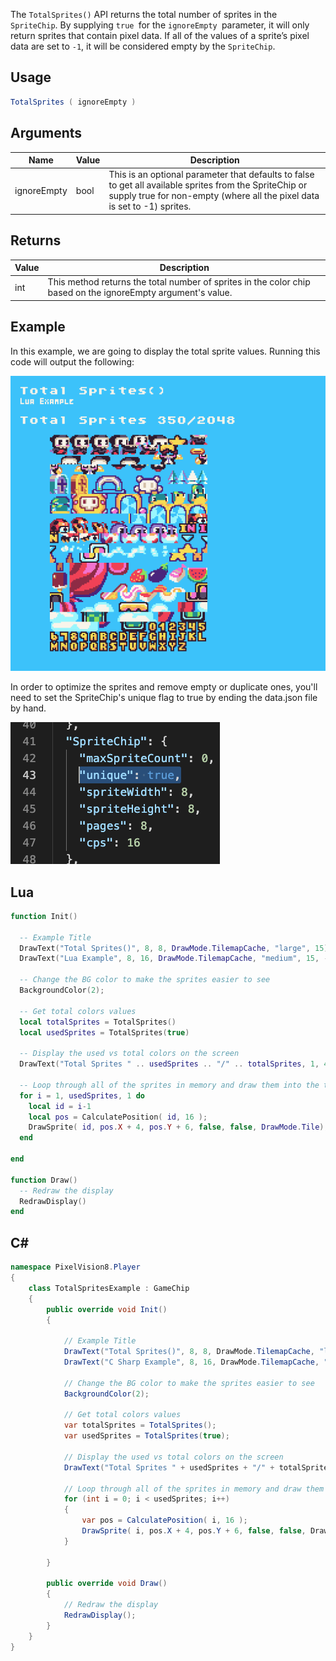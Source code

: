 The `TotalSprites()` API returns the total number of sprites in the `SpriteChip`. By supplying `true `for the `ignoreEmpty `parameter, it will only return sprites that contain pixel data. If all of the values of a sprite’s pixel data are set to `-1`, it will be considered empty by the `SpriteChip`.

## Usage

```csharp
TotalSprites ( ignoreEmpty )
```

## Arguments

| Name        | Value | Description                                                                                                                                                                              |
|-------------|-------|------------------------------------------------------------------------------------------------------------------------------------------------------------------------------------------|
| ignoreEmpty | bool  | This is an optional parameter that defaults to false to get all available sprites from the SpriteChip or supply true for non\-empty \(where all the pixel data is set to \-1\) sprites\. |

## Returns

| Value | Description                                                                                                   |
|-------|---------------------------------------------------------------------------------------------------------------|
| int   | This method returns the total number of sprites in the color chip based on the ignoreEmpty argument's value\. |

## Example

In this example, we are going to display the total sprite values. Running this code will output the following:

![image alt text](images/TotalSpritesOutput.png)

In order to optimize the sprites and remove empty or duplicate ones, you'll need to set the SpriteChip's unique flag to true by ending the data.json file by hand. 

![image alt text](images/sprite-chip-unique-flag.png)

## Lua

```lua
function Init()

  -- Example Title
  DrawText("Total Sprites()", 8, 8, DrawMode.TilemapCache, "large", 15)
  DrawText("Lua Example", 8, 16, DrawMode.TilemapCache, "medium", 15, -4)

  -- Change the BG color to make the sprites easier to see
  BackgroundColor(2);
  
  -- Get total colors values
  local totalSprites = TotalSprites()
  local usedSprites = TotalSprites(true)

  -- Display the used vs total colors on the screen
  DrawText("Total Sprites " .. usedSprites .. "/" .. totalSprites, 1, 4, DrawMode.Tile, "large", 15)

  -- Loop through all of the sprites in memory and draw them into the tilemap
  for i = 1, usedSprites, 1 do
    local id = i-1
    local pos = CalculatePosition( id, 16 );
    DrawSprite( id, pos.X + 4, pos.Y + 6, false, false, DrawMode.Tile);
  end

end

function Draw()
  -- Redraw the display
  RedrawDisplay()
end
```



## C#

```csharp
namespace PixelVision8.Player
{
    class TotalSpritesExample : GameChip
    {
        public override void Init()
        {

            // Example Title
            DrawText("Total Sprites()", 8, 8, DrawMode.TilemapCache, "large", 15);
            DrawText("C Sharp Example", 8, 16, DrawMode.TilemapCache, "medium", 15, -4);

            // Change the BG color to make the sprites easier to see
            BackgroundColor(2);

            // Get total colors values
            var totalSprites = TotalSprites();
            var usedSprites = TotalSprites(true);

            // Display the used vs total colors on the screen
            DrawText("Total Sprites " + usedSprites + "/" + totalSprites, 1, 4, DrawMode.Tile, "large", 15);

            // Loop through all of the sprites in memory and draw them into the tilemap
            for (int i = 0; i < usedSprites; i++)
            {
                var pos = CalculatePosition( i, 16 );
                DrawSprite( i, pos.X + 4, pos.Y + 6, false, false, DrawMode.Tile);
            }

        }

        public override void Draw()
        {
            // Redraw the display
            RedrawDisplay();
        }
    }
}
```
